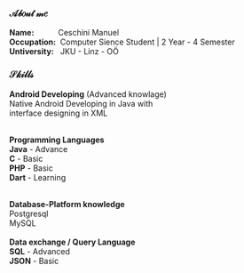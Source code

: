 <!--
**CeschiniManuel/CeschiniManuel** is a ✨ _special_ ✨ repository because its `README.md` (this file) appears on your GitHub profile.

Here are some ideas to get you started:

- 🔭 I’m currently working on ...
- 🌱 I’m currently learning ...
- 👯 I’m looking to collaborate on ...
- 🤔 I’m looking for help with ...
- 💬 Ask me about ...
- 📫 How to reach me: ...
- 😄 Pronouns: ...
- ⚡ Fun fact: ...
-->

<h3>𝒜𝒷𝑜𝓊𝓉 𝓂𝑒</h3>
<b>Name:</b>  &nbsp &nbsp &nbsp &nbsp &nbsp Ceschini Manuel</br>
<b>Occupation:</b> &nbspComputer Sience Student | 2 Year - 4 Semester</br>
<b>Untiversity:</b> &nbsp&nbspJKU - Linz - OÖ</br>

<h3>𝒮𝓀𝒾𝓁𝓁𝓈</h3>
<b>Android Developing</b> (Advanced knowlage)</br>
Native Android Developing in Java with</br>
interface designing in XML</br>
</br>

<b>Programming Languages</b></br>
<b>Java</b> - Advance</br>
<b>C</b> - Basic</br>
<b>PHP</b> - Basic</br>
<b>Dart</b> - Learning</br>
</br>

<b>Database-Platform knowledge</b></br>
Postgresql</br>
MySQL</br>
</br>
<b>Data exchange / Query Language</b></br>
<b>SQL</b> - Advanced</br>
<b>JSON</b> - Basic</br>
</br>



<!--![plot](./incognito.png)-->
